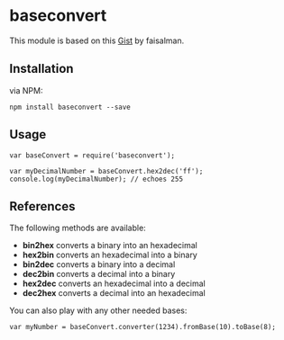 # baseconvert

This module is based on this [Gist](https://gist.github.com/faisalman/4213592) by faisalman. 

## Installation

via NPM:

	npm install baseconvert --save
	
## Usage

	var baseConvert = require('baseconvert');
	
	var myDecimalNumber = baseConvert.hex2dec('ff'); 
	console.log(myDecimalNumber); // echoes 255
	
## References

The following methods are available:

- **bin2hex** converts a binary into an hexadecimal
- **hex2bin** converts an hexadecimal into a binary
- **bin2dec** converts a binary into a decimal
- **dec2bin** converts a decimal into a binary
- **hex2dec** converts an hexadecimal into a decimal
- **dec2hex** converts a decimal into an hexadecimal

You can also play with any other needed bases:

	var myNumber = baseConvert.converter(1234).fromBase(10).toBase(8);